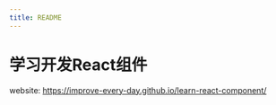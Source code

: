 ```yaml
---
title: README
---
```



# 学习开发React组件

website: https://improve-every-day.github.io/learn-react-component/

